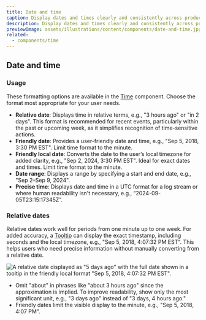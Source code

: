 ```yaml
---
title: Date and time
caption: Display dates and times clearly and consistently across products.
description: Display dates and times clearly and consistently across products.
previewImage: assets/illustrations/content/components/date-and-time.jpg
related:
  - components/time
---
```


## Date and time

### Usage

These formatting options are available in the [Time](/components/time) component. Choose the format most appropriate for your user needs.

- **Relative date**: Displays time in relative terms, e.g., "3 hours ago" or "in 2 days". This format is recommended for recent events, particularly within the past or upcoming week, as it simplifies recognition of time-sensitive actions.
- **Friendly date**: Provides a user-friendly date and time, e.g., "Sep 5, 2018, 3:30 PM EST". Limit time format to the minute.
- **Friendly local date**: Converts the date to the user’s local timezone for added clarity, e.g., "Sep 2, 2024, 3:30 PM EST". Ideal for exact dates and times. Limit time format to the minute.
- **Date range**: Displays a range by specifying a start and end date, e.g., "Sep 2–Sep 9, 2024".
- **Precise time**: Displays date and time in a UTC format for a log stream or where human readability isn't necessary, e.g., “2024-09-05T23:15:17345Z”.

### Relative dates

Relative dates work well for periods from one minute up to one week. For added accuracy, a [Tooltip](/components/tooltip) can display the exact timestamp, including seconds and the local timezone, e.g., "Sep 5, 2018, 4:07:32 PM EST". This helps users who need precise information without manually converting from a relative date.

![A relative date displayed as "5 days ago" with the full date shown in a tooltip in the friendly local format "Sep 5, 2018, 4:07:32 PM EST".](/assets/content/components/date-and-time/relative-dates-with-tooltip.png)

- Omit "about" in phrases like "about 3 hours ago" since the approximation is implied.
To improve readability, show only the most significant unit, e.g., "3 days ago" instead of "3 days, 4 hours ago."
- Friendly dates limit the visible display to the minute, e.g., "Sep 5, 2018, 4:07 PM".
